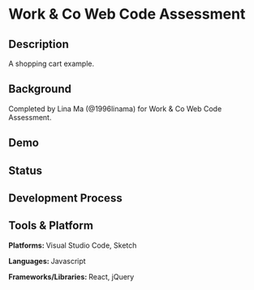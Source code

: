 # Work & Co Web Code Assessment

## Description
A shopping cart example.

## Background
Completed by Lina Ma (@1996linama) for Work & Co Web Code Assessment.

## Demo

## Status


## Development Process

## Tools & Platform
<p> <b> Platforms: </b> Visual Studio Code, Sketch</p>
<p> <b> Languages: </b> Javascript</p>
<p> <b> Frameworks/Libraries: </b> React, jQuery</p>
